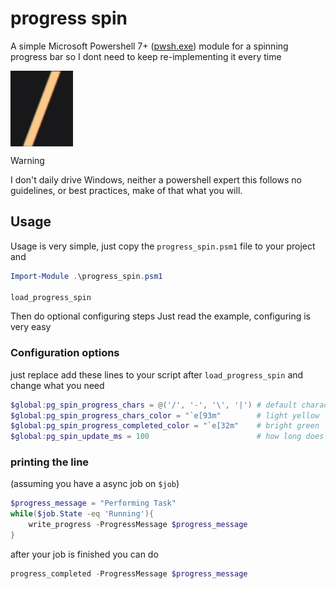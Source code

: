 # progress spin

A simple Microsoft Powershell 7+ ([pwsh.exe](https://learn.microsoft.com/en-us/powershell/scripting/install/installing-powershell-on-windows?view=powershell-7.5)) module for a spinning progress bar so I dont need to keep re-implementing it every time

<img align="center" src="readme/slash_spin.gif"/>

> [!WARNING]
> I don't daily drive Windows, neither a powershell expert
> this follows no guidelines, or best practices, make of that what you will.

## Usage

Usage is very simple, just copy the `progress_spin.psm1` file to your project and 
```powershell
Import-Module .\progress_spin.psm1 

load_progress_spin
```

Then do optional configuring steps
Just read the example, configuring is very easy

### Configuration options

just replace add these lines to your script after `load_progress_spin` and change what you need

```ps1
$global:pg_spin_progress_chars = @('/', '-', '\', '|') # default character order, you can add more or less
$global:pg_spin_progress_chars_color = "`e[93m"        # light yellow
$global:pg_spin_progress_completed_color = "`e[32m"    # bright green
$global:pg_spin_update_ms = 100                        # how long does it take to update the char
```

### printing the line

(assuming you have a async job on `$job`)

```ps1
$progress_message = "Performing Task"
while($job.State -eq 'Running'){
    write_progress -ProgressMessage $progress_message
}
```

after your job is finished you can do

```ps1
progress_completed -ProgressMessage $progress_message
```


